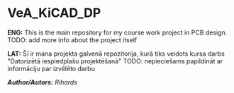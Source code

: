 # VeA_KiCAD_DP

**ENG:** This is the main repository for my course work project in PCB design.
		 TODO: add more info about the project itself

**LAT:** Šī ir mana projekta galvenā repozitorija, kurā tiks veidots kursa darbs "Datorizētā iespiedplašu projektēšanā"
		 TODO: nepieciešams papildināt ar informāciju par izvēlēto darbu
		 
		 
***Author/Autors:*** *Rihards*
